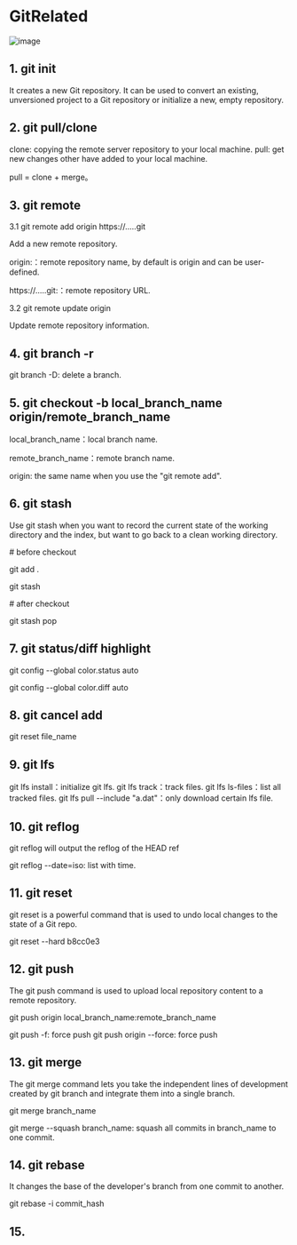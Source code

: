 # GitRelated

![image](https://user-images.githubusercontent.com/61017530/204445074-7bc97a94-9dd9-418d-b405-05e53070f2db.png)


## 1. git init

It creates a new Git repository. It can be used to convert an existing, unversioned project to a Git repository or initialize a new, empty repository. 


## 2. git pull/clone

clone: copying the remote server repository to your local machine. 
pull: get new changes other have added to your local machine.

pull = clone + merge。


## 3. git remote 

3.1 git remote add origin https://.....git

Add a new remote repository.

origin:：remote repository name, by default is origin and can be user-defined.

https://.....git:：remote repository URL.

3.2 git remote update origin

Update remote repository information.


## 4. git branch -r

git branch -D: delete a branch.


## 5. git checkout -b local_branch_name origin/remote_branch_name

local_branch_name：local branch name.

remote_branch_name：remote branch name.

origin: the same name when you use the "git remote add".


## 6. git stash

Use git stash when you want to record the current state of the working directory and the index, but want to go back to a clean working directory.

\# before checkout

git add .

git stash

\# after checkout

git stash pop



## 7. git status/diff highlight

git config --global color.status auto

git config --global color.diff auto 


## 8. git cancel add

git reset file_name


## 9. git lfs

git lfs install：initialize git lfs.
git lfs track：track files.
git lfs ls-files：list all tracked files.
git lfs pull --include "a.dat"：only download certain lfs file.


## 10. git reflog

git reflog will output the reflog of the HEAD ref

git reflog --date=iso: list with time.


## 11. git reset 

git reset is a powerful command that is used to undo local changes to the state of a Git repo.

git reset --hard b8cc0e3


## 12. git push

The git push command is used to upload local repository content to a remote repository.

git push origin local_branch_name:remote_branch_name

git push -f: force push
git push origin --force: force push

## 13. git merge 

The git merge command lets you take the independent lines of development created by git branch and integrate them into a single branch.

git merge branch_name

git merge --squash branch_name: squash all commits in branch_name to one commit.


## 14. git rebase 

It changes the base of the developer's branch from one commit to another.

git rebase -i commit_hash


## 15. 
